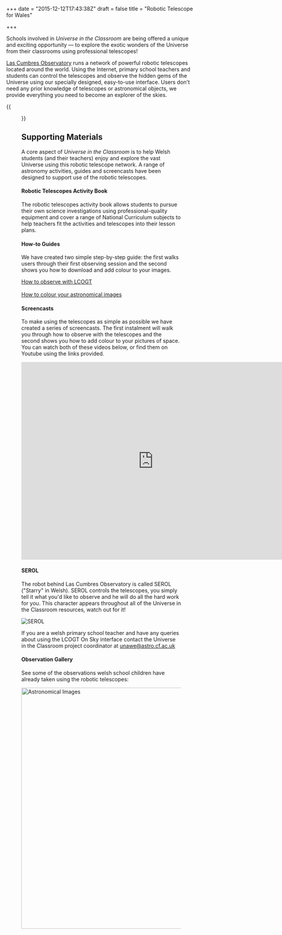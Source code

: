 +++
date = "2015-12-12T17:43:38Z"
draft = false
title = "Robotic Telescope for Wales"

+++

Schools involved in *Universe in the Classroom* are being offered a unique and exciting opportunity — to explore the exotic wonders of the Universe from their classrooms using professional telescopes!

[Las Cumbres Observatory](http://lcogt.net) runs a network of powerful robotic telescopes located around the world. Using the Internet, primary school teachers and students can control the telescopes and observe the hidden gems of the Universe using our specially designed, easy-to-use interface. Users don't need any prior knowledge of telescopes or astronomical objects, we provide everything you need to become an explorer of the skies. 


 {{<figure src="/images/lcogt1m.jpg" title="A Las Cumbres Observatory 1-metre robotic telescopes in its dome." >}}


## Supporting Materials

 A core aspect of *Universe in the Classroom* is to help Welsh students (and their teachers) enjoy and explore the vast Universe using this robotic telescope network. A range of astronomy activities, guides and screencasts have been designed to support use of the robotic telescopes.

#### Robotic Telescopes Activity Book

 The robotic telescopes activity book allows students to pursue their own science investigations using professional-quality equipment and cover a range of National Curriculum subjects to help teachers fit the activities and telescopes into their lesson plans.

#### How-to Guides

We have created two simple step-by-step guide: the first walks users through their first observing session and the second shows you how to download and add colour to your images. 

[How to observe with LCOGT](/observing-guide/)<br>
</br>[How to colour your astronomical images](/colour-guide/)

#### Screencasts 

To make using the telescopes as simple as possible we have created a series of screencasts. The first instalment will walk you through how to observe with the telescopes and the second shows you how to add colour to your pictures of space. You can watch both of these videos below, or find them on Youtube using the links provided.

<iframe width="700" height="525" src="https://www.youtube.com/embed/jiL4zqcz25g" frameborder="0" allowfullscreen></iframe>

#### SEROL

The robot behind Las Cumbres Observatory is called SEROL ("Starry" in Welsh). SEROL controls the telescopes, you simply tell it what you'd like to observe and he will do all the hard work for you. This character appears throughout all of the Universe in the Classroom resources, watch out for it!

![SEROL](/images/serol_sm.jpg)

If you are a welsh primary school teacher and have any queries about using the LCOGT On Sky interface contact the Universe in the Classroom project coordinator at [unawe@astro.cf.ac.uk](mailto:unawe@cardiff.cf.ac.uk)

#### Observation Gallery

See some of the observations welsh school children have already taken using the robotic telescopes:

<a data-flickr-embed="true"  href="https://www.flickr.com/photos/118285143@N07/albums/72157657887028754" title="Astronomical Images"><img src="https://farm6.staticflickr.com/5672/22219103769_0970ff4aa3_z.jpg" width="639" height="640" alt="Astronomical Images"></a><script async src="//embedr.flickr.com/assets/client-code.js" charset="utf-8"></script>

<script>
  (function(i,s,o,g,r,a,m){i['GoogleAnalyticsObject']=r;i[r]=i[r]||function(){
  (i[r].q=i[r].q||[]).push(arguments)},i[r].l=1*new Date();a=s.createElement(o),
  m=s.getElementsByTagName(o)[0];a.async=1;a.src=g;m.parentNode.insertBefore(a,m)
  })(window,document,'script','https://www.google-analytics.com/analytics.js','ga');

  ga('create', 'UA-82677354-1', 'auto');
  ga('send', 'pageview');

</script>